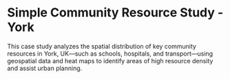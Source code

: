 # Simple Community Resource Study -York
This case study analyzes the spatial distribution of key community resources in York, UK—such as schools, hospitals, and transport—using geospatial data and heat maps to identify areas of high resource density and assist urban planning.
